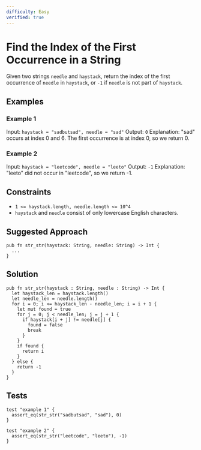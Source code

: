 ```yaml
---
difficulty: Easy
verified: true
---
```


# Find the Index of the First Occurrence in a String

Given two strings `needle` and `haystack`, return the index of the first occurrence of `needle` in `haystack`, or `-1` if `needle` is not part of `haystack`.

## Examples

### Example 1

Input: `haystack = "sadbutsad", needle = "sad"`
Output: `0`
Explanation: "sad" occurs at index 0 and 6.
The first occurrence is at index 0, so we return 0.

### Example 2

Input: `haystack = "leetcode", needle = "leeto"`
Output: `-1`
Explanation: "leeto" did not occur in "leetcode", so we return -1.

## Constraints

- `1 <= haystack.length, needle.length <= 10^4`
- `haystack` and `needle` consist of only lowercase English characters.

## Suggested Approach

```mbt nocheck
pub fn str_str(haystack: String, needle: String) -> Int {
  ...
}
```

## Solution

```mbt
pub fn str_str(haystack : String, needle : String) -> Int {
  let haystack_len = haystack.length()
  let needle_len = needle.length()
  for i = 0; i <= haystack_len - needle_len; i = i + 1 {
    let mut found = true
    for j = 0; j < needle_len; j = j + 1 {
      if haystack[i + j] != needle[j] {
        found = false
        break
      }
    }
    if found {
      return i
    }
  } else {
    return -1
  }
}
```

## Tests

```moonbit
test "example 1" {
  assert_eq(str_str("sadbutsad", "sad"), 0)
}

test "example 2" {
  assert_eq(str_str("leetcode", "leeto"), -1)
}
```
